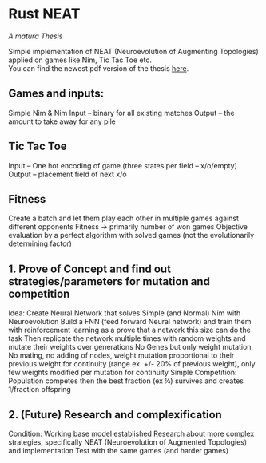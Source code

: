 # Rust NEAT
*A matura Thesis*

Simple implementation of NEAT (Neuroevolution of Augmenting Topologies) applied on games like Nim, Tic Tac Toe etc.\
You can find the newest pdf version of the thesis [here](/out/ma.pdf).

## Games and inputs:
Simple Nim & Nim 
Input – binary for all existing matches
Output – the amount to take away for any pile

## Tic Tac Toe
Input – One hot encoding of game (three states per field – x/o/empty)
Output – placement field of next x/o

## Fitness
Create a batch and let them play each other in multiple games against different opponents
Fitness -> primarily number of won games
Objective evaluation by a perfect algorithm with solved games (not the evolutionarily determining factor)

## 1.	Prove of Concept and find out strategies/parameters for mutation and competition
Idea:
Create Neural Network that solves Simple (and Normal) Nim with Neuroevolution
Build a FNN (feed forward Neural network) and train them with reinforcement learning as a prove that a network this size can do the task
Then replicate the network multiple times with random weights and mutate their weights over generations
No Genes but only weight mutation, No mating, no adding of nodes, weight mutation proportional to their previous weight for continuity (range ex. +/- 20% of previous weight), only few weights modified per mutation for continuity
Simple Competition: Population competes then the best fraction (ex ¼) survives and creates 1/fraction offspring

## 2.	(Future) Research and complexification
Condition: Working base model established 
Research about more complex strategies, specifically NEAT (Neuroevolution of Augmented Topologies) and implementation
Test with the same games (and harder games)
